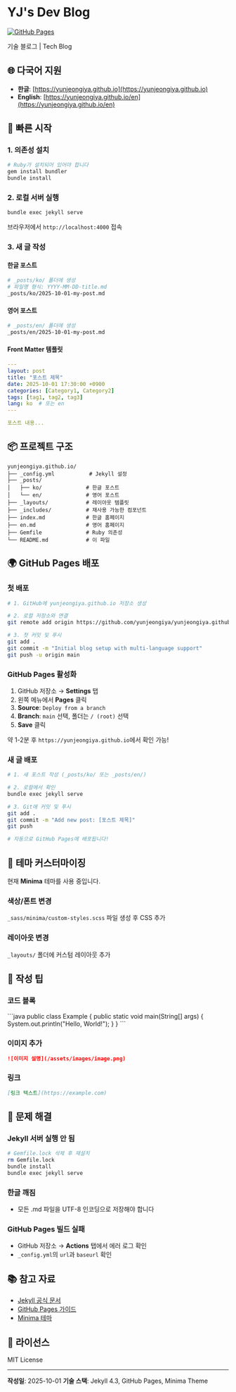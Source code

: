 # YJ's Dev Blog

[![GitHub Pages](https://img.shields.io/badge/GitHub%20Pages-Live-success)](https://yunjeongiya.github.io)

기술 블로그 | Tech Blog

## 🌐 다국어 지원

- **한글**: [https://yunjeongiya.github.io](https://yunjeongiya.github.io)
- **English**: [https://yunjeongiya.github.io/en](https://yunjeongiya.github.io/en)

## 🚀 빠른 시작

### 1. 의존성 설치

```bash
# Ruby가 설치되어 있어야 합니다
gem install bundler
bundle install
```

### 2. 로컬 서버 실행

```bash
bundle exec jekyll serve
```

브라우저에서 `http://localhost:4000` 접속

### 3. 새 글 작성

#### 한글 포스트
```bash
# _posts/ko/ 폴더에 생성
# 파일명 형식: YYYY-MM-DD-title.md
_posts/ko/2025-10-01-my-post.md
```

#### 영어 포스트
```bash
# _posts/en/ 폴더에 생성
_posts/en/2025-10-01-my-post.md
```

#### Front Matter 템플릿

```yaml
---
layout: post
title: "포스트 제목"
date: 2025-10-01 17:30:00 +0900
categories: [Category1, Category2]
tags: [tag1, tag2, tag3]
lang: ko  # 또는 en
---

포스트 내용...
```

## 📦 프로젝트 구조

```
yunjeongiya.github.io/
├── _config.yml           # Jekyll 설정
├── _posts/
│   ├── ko/              # 한글 포스트
│   └── en/              # 영어 포스트
├── _layouts/            # 레이아웃 템플릿
├── _includes/           # 재사용 가능한 컴포넌트
├── index.md             # 한글 홈페이지
├── en.md                # 영어 홈페이지
├── Gemfile              # Ruby 의존성
└── README.md            # 이 파일

```

## 🌍 GitHub Pages 배포

### 첫 배포

```bash
# 1. GitHub에 yunjeongiya.github.io 저장소 생성

# 2. 로컬 저장소와 연결
git remote add origin https://github.com/yunjeongiya/yunjeongiya.github.io.git

# 3. 첫 커밋 및 푸시
git add .
git commit -m "Initial blog setup with multi-language support"
git push -u origin main
```

### GitHub Pages 활성화

1. GitHub 저장소 → **Settings** 탭
2. 왼쪽 메뉴에서 **Pages** 클릭
3. **Source**: `Deploy from a branch`
4. **Branch**: `main` 선택, 폴더는 `/ (root)` 선택
5. **Save** 클릭

약 1-2분 후 `https://yunjeongiya.github.io`에서 확인 가능!

### 새 글 배포

```bash
# 1. 새 포스트 작성 (_posts/ko/ 또는 _posts/en/)

# 2. 로컬에서 확인
bundle exec jekyll serve

# 3. Git에 커밋 및 푸시
git add .
git commit -m "Add new post: [포스트 제목]"
git push

# 자동으로 GitHub Pages에 배포됩니다!
```

## 🎨 테마 커스터마이징

현재 **Minima** 테마를 사용 중입니다.

### 색상/폰트 변경
`_sass/minima/custom-styles.scss` 파일 생성 후 CSS 추가

### 레이아웃 변경
`_layouts/` 폴더에 커스텀 레이아웃 추가

## 📝 작성 팁

### 코드 블록

\```java
public class Example {
    public static void main(String[] args) {
        System.out.println("Hello, World!");
    }
}
\```

### 이미지 추가

```markdown
![이미지 설명](/assets/images/image.png)
```

### 링크

```markdown
[링크 텍스트](https://example.com)
```

## 🔧 문제 해결

### Jekyll 서버 실행 안 됨
```bash
# Gemfile.lock 삭제 후 재설치
rm Gemfile.lock
bundle install
bundle exec jekyll serve
```

### 한글 깨짐
- 모든 .md 파일을 UTF-8 인코딩으로 저장해야 합니다

### GitHub Pages 빌드 실패
- GitHub 저장소 → **Actions** 탭에서 에러 로그 확인
- `_config.yml`의 `url`과 `baseurl` 확인

## 📚 참고 자료

- [Jekyll 공식 문서](https://jekyllrb.com/)
- [GitHub Pages 가이드](https://docs.github.com/en/pages)
- [Minima 테마](https://github.com/jekyll/minima)

## 📄 라이선스

MIT License

---

**작성일**: 2025-10-01
**기술 스택**: Jekyll 4.3, GitHub Pages, Minima Theme
